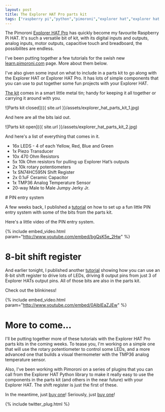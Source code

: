 ```yaml
---
layout: post
title: The Explorer HAT Pro parts kit
tags: ["raspberry pi","python","pimoroni","explorer hat","explorer hat pro","parts kit"]
---
```


The Pimoroni [Explorer HAT Pro](http://shop.pimoroni.com/products/explorer-hat)
has quickly become my favourite Raspberry Pi HAT. 
It's such a versatile bit of kit, with its digital inputs and outputs, analog inputs,
motor outputs, capacitive touch and breadboard, the possibilites are endless.

I've been putting together a few tutorials for the swish new 
[learn.pimoroni.com](http://learn.pimoroni.com) page. More about them below. 

I've also given some input on what to include in a parts kit to go along with the 
Explorer HAT or Explorer HAT Pro. It has lots of simple components that you can 
use to put together some fun projects with your Explorer HAT.

[The kit](http://shop.pimoroni.com/products/explorer-hat-pro-parts-kit)
comes in a smart little metal tin; handy for keeping it all together or carrying it 
around with you.

![Parts kit closed]({{ site.url }}/assets/explorer_hat_parts_kit_1.jpg)

And here are all the bits laid out.

![Parts kit open]({{ site.url }}/assets/explorer_hat_parts_kit_2.jpg)

And here's a list of everything that comes in it.

* 16x LEDS - 4 of each Yellow, Red, Blue and Green
* 1x Piezo Transducer
* 10x 470 Ohm Resistors
* 5x 10k Ohm resistors for pulling up Explorer Hat’s outputs
* 2x 10k rotary potentiometers
* 1x SN74HC595N Shift Register
* 2x 0.1uF Ceramic Capacitor
* 1x TMP36 Analog Temperature Sensor
* 20-way Male to Male Jumpy Jerky Jr.

# PIN entry system

A few weeks back, I published a [tutorial](http://sandyjmacdonald.github.io/2015/04/30/pin-entry-system/) 
on how to set up a fun little PIN entry system with some of the bits from the
parts kit.

Here's a little video of the PIN entry system.

{% include embed_video.html param="http://www.youtube.com/embed/bgQsK5e_2Hw" %}

# 8-bit shift register

And earlier tonight, I published another [tutorial](http://sandyjmacdonald.github.io/2015/05/26/shift-register/)
showing how you can use an 8-bit shift register to drive lots of LEDs, driving 8
output pins from just 3 of Explorer HATs output pins. All of those bits are also in the parts kit.

Check out the blinkiness!

{% include embed_video.html param="http://www.youtube.com/embed/0AlbIEaZJEw" %}

# More to come...

I'll be putting together more of these tutorials with the Explorer HAT Pro parts kits in 
the coming weeks. To tease you, I'm working on a simple one that will use the rotary
potentiometer to control some LEDs, and a more advanced one that builds a visual
thermometer with the TMP36 analog temperature sensor.

Also, I've been working with Pimoroni on a series of plugins that you can call from the
Explorer HAT Python library to make it really easy to use the components in the parts
kit (and others in the near future) with your Explorer HAT. The shift register is just the
first of these.

In the meantime, just [buy one](http://shop.pimoroni.com/products/explorer-hat-pro-parts-kit)!
Seriously, just [buy one](http://shop.pimoroni.com/products/explorer-hat-pro-parts-kit)!

{% include twitter_plug.html %}